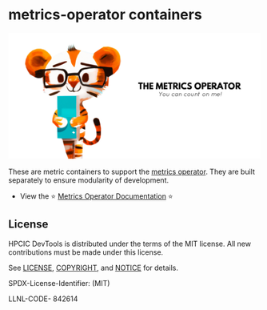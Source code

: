 # metrics-operator containers

![img/metrics-operator-banner.png](img/metrics-operator-banner.png)

These are metric containers to support the [metrics operator](https://github.com/converged-computing/metrics-operator). They are built separately to ensure modularity of
development.

 - View the ⭐️ [Metrics Operator Documentation](https://converged-computing.github.io/metrics-operator/) ⭐️


## License

HPCIC DevTools is distributed under the terms of the MIT license.
All new contributions must be made under this license.

See [LICENSE](https://github.com/converged-computing/cloud-select/blob/main/LICENSE),
[COPYRIGHT](https://github.com/converged-computing/cloud-select/blob/main/COPYRIGHT), and
[NOTICE](https://github.com/converged-computing/cloud-select/blob/main/NOTICE) for details.

SPDX-License-Identifier: (MIT)

LLNL-CODE- 842614
